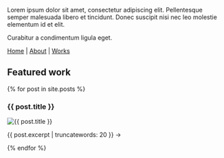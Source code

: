 Lorem ipsum dolor sit amet, consectetur adipiscing elit. Pellentesque semper malesuada libero et tincidunt. Donec suscipit nisi nec leo molestie elementum id et elit.

Curabitur a condimentum ligula eget.

[Home](https://okoseoglu.github.io) |
[About](https://okoseoglu.github.io/about) |
[Works](https://okoseoglu.github.io/works)

## Featured work

{% for post in site.posts %}
<h3>{{ post.title }}</h3>
<img alt="{{ post.title }}" src="{{ post.image }}" />
<p>{{ post.excerpt | truncatewords: 20 }} →</p>
{% endfor %}
